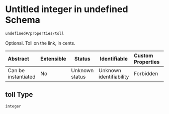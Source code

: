 # Untitled integer in undefined Schema

```txt
undefined#/properties/toll
```

Optional.  Toll on the link, in cents.


| Abstract            | Extensible | Status         | Identifiable            | Custom Properties | Additional Properties | Access Restrictions | Defined In                                                                    |
| :------------------ | ---------- | -------------- | ----------------------- | :---------------- | --------------------- | ------------------- | ----------------------------------------------------------------------------- |
| Can be instantiated | No         | Unknown status | Unknown identifiability | Forbidden         | Allowed               | none                | [segment.schema.json\*](../../out/segment.schema.json "open original schema") |

## toll Type

`integer`
